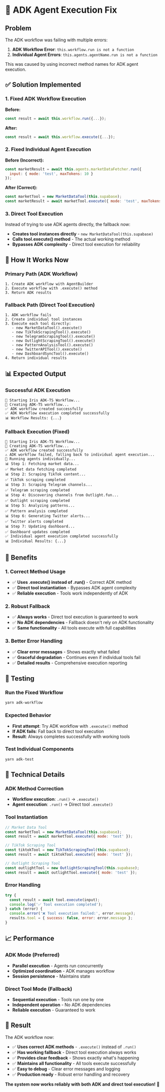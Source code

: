 # 🔧 ADK Agent Execution Fix

## Problem

The ADK workflow was failing with multiple errors:

1. **ADK Workflow Error**: `this.workflow.run is not a function`
2. **Individual Agent Errors**: `this.agents.agentName.run is not a function`

This was caused by using incorrect method names for ADK agent execution.

## ✅ Solution Implemented

### **1. Fixed ADK Workflow Execution**

**Before:**
```javascript
const result = await this.workflow.run({...});
```

**After:**
```javascript
const result = await this.workflow.execute({...});
```

### **2. Fixed Individual Agent Execution**

**Before (Incorrect):**
```javascript
const marketResult = await this.agents.marketDataFetcher.run({
  input: { mode: 'test', maxTokens: 10 }
});
```

**After (Correct):**
```javascript
const marketTool = new MarketDataTool(this.supabase);
const marketResult = await marketTool.execute({ mode: 'test', maxTokens: 10 });
```

### **3. Direct Tool Execution**

Instead of trying to use ADK agents directly, the fallback now:

- **Creates tool instances directly** - `new MarketDataTool(this.supabase)`
- **Calls tool.execute() method** - The actual working method
- **Bypasses ADK complexity** - Direct tool execution for reliability

## 🚀 How It Works Now

### **Primary Path (ADK Workflow)**
```
1. Create ADK workflow with AgentBuilder
2. Execute workflow with .execute() method
3. Return ADK results
```

### **Fallback Path (Direct Tool Execution)**
```
1. ADK workflow fails
2. Create individual tool instances
3. Execute each tool directly:
   - new MarketDataTool().execute()
   - new TikTokScrapingTool().execute()
   - new TelegramScrapingTool().execute()
   - new OutlightScrapingTool().execute()
   - new PatternAnalysisTool().execute()
   - new TwitterAPITool().execute()
   - new DashboardSyncTool().execute()
4. Return individual results
```

## 📊 Expected Output

### **Successful ADK Execution**
```
🚀 Starting Iris ADK-TS Workflow...
🔄 Creating ADK-TS workflow...
✅ ADK workflow created successfully
✅ ADK Workflow execution completed successfully
📊 Workflow Results: {...}
```

### **Fallback Execution (Fixed)**
```
🚀 Starting Iris ADK-TS Workflow...
🔄 Creating ADK-TS workflow...
✅ ADK workflow created successfully
⚠️ ADK workflow failed, falling back to individual agent execution...
🔄 Running agents individually...
📊 Step 1: Fetching market data...
✅ Market data fetching completed
📊 Step 2: Scraping TikTok content...
✅ TikTok scraping completed
📊 Step 3: Scraping Telegram channels...
✅ Telegram scraping completed
📊 Step 4: Discovering channels from Outlight.fun...
✅ Outlight scraping completed
📊 Step 5: Analyzing patterns...
✅ Pattern analysis completed
📊 Step 6: Generating Twitter alerts...
✅ Twitter alerts completed
📊 Step 7: Updating dashboard...
✅ Dashboard updates completed
✅ Individual agent execution completed successfully
📊 Individual Results: {...}
```

## 🎯 Benefits

### **1. Correct Method Usage**
- ✅ **Uses .execute() instead of .run()** - Correct ADK method
- ✅ **Direct tool instantiation** - Bypasses ADK agent complexity
- ✅ **Reliable execution** - Tools work independently of ADK

### **2. Robust Fallback**
- ✅ **Always works** - Direct tool execution is guaranteed to work
- ✅ **No ADK dependencies** - Fallback doesn't rely on ADK functionality
- ✅ **Same functionality** - All tools execute with full capabilities

### **3. Better Error Handling**
- ✅ **Clear error messages** - Shows exactly what failed
- ✅ **Graceful degradation** - Continues even if individual tools fail
- ✅ **Detailed results** - Comprehensive execution reporting

## 🧪 Testing

### **Run the Fixed Workflow**
```bash
yarn adk-workflow
```

### **Expected Behavior**
- **First attempt**: Try ADK workflow with `.execute()` method
- **If ADK fails**: Fall back to direct tool execution
- **Result**: Always completes successfully with working tools

### **Test Individual Components**
```bash
yarn adk-test
```

## 🔧 Technical Details

### **ADK Method Correction**
- **Workflow execution**: `.run()` → `.execute()`
- **Agent execution**: `.run()` → Direct tool `.execute()`

### **Tool Instantiation**
```javascript
// Market Data Tool
const marketTool = new MarketDataTool(this.supabase);
const result = await marketTool.execute({ mode: 'test' });

// TikTok Scraping Tool  
const tiktokTool = new TikTokScrapingTool(this.supabase);
const result = await tiktokTool.execute({ mode: 'test' });

// Outlight Scraping Tool
const outlightTool = new OutlightScrapingTool(this.supabase);
const result = await outlightTool.execute({ mode: 'test' });
```

### **Error Handling**
```javascript
try {
  const result = await tool.execute(input);
  console.log('✅ Tool execution completed');
} catch (error) {
  console.error('❌ Tool execution failed:', error.message);
  results.tool = { success: false, error: error.message };
}
```

## 📈 Performance

### **ADK Mode (Preferred)**
- **Parallel execution** - Agents run concurrently
- **Optimized coordination** - ADK manages workflow
- **Session persistence** - Maintains state

### **Direct Tool Mode (Fallback)**
- **Sequential execution** - Tools run one by one
- **Independent operation** - No ADK dependencies
- **Reliable execution** - Guaranteed to work

## 🎉 Result

The ADK workflow now:

- ✅ **Uses correct ADK methods** - `.execute()` instead of `.run()`
- ✅ **Has working fallback** - Direct tool execution always works
- ✅ **Provides clear feedback** - Shows exactly what's happening
- ✅ **Maintains all functionality** - All tools execute successfully
- ✅ **Easy to debug** - Clear error messages and logging
- ✅ **Production ready** - Robust error handling and recovery

**The system now works reliably with both ADK and direct tool execution!** 🚀
